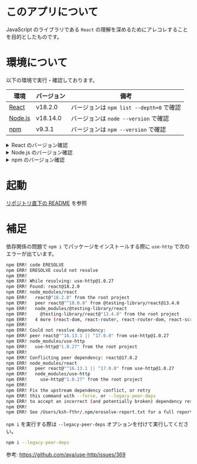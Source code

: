 # このアプリについて
JavaScript のライブラリである `React` の理解を深めるためにアレコレすることを目的としたものです。 


# 環境について
以下の環境で実行・確認しております。

| 環境 | バージョン | 備考 |
| ---- | ---------- | ---- |
| [React](https://ja.reactjs.org/)   | v18.2.0 | バージョンは `npm list --depth=0` で確認 |
| [Node.js](https://nodejs.org/ja/) | v18.14.0 | バージョンは `node --version` で確認 |
| [npm](https://www.npmjs.com/)  | v9.3.1 | バージョンは `npm --version` で確認 |

<details>
<summary>React のバージョン確認</summary>

```bash
% npm list --depth=0
app@0.1.0 /Users/ksh-fthr/workspace/react-and-echo-work/webapp/app
├── @testing-library/jest-dom@5.16.5
├── @testing-library/react@13.4.0
├── @testing-library/user-event@14.4.3
├── react-dom@18.2.0
├── react-router-dom@6.8.0
├── react-scripts@5.0.1
├── react@18.2.0
├── use-http@1.0.27
└── web-vitals@2.1.4
```
</details>

<details>
<summary>Node.js のバージョン確認</summary>

```bash
% node --version
v18.14.0
```

</details>

<details>
<summary>npm のバージョン確認</summary>

```bash
% npm -v
9.3.1
```

</details>

# 起動
[リポジトリ直下の README](../README.md) を参照

# 補足
依存関係の問題で `npm i` でパッケージをインストールする際に `use-http` で次のエラーが出ています。

```bash
npm ERR! code ERESOLVE
npm ERR! ERESOLVE could not resolve
npm ERR!
npm ERR! While resolving: use-http@1.0.27
npm ERR! Found: react@18.2.0
npm ERR! node_modules/react
npm ERR!   react@"18.2.0" from the root project
npm ERR!   peer react@"^18.0.0" from @testing-library/react@13.4.0
npm ERR!   node_modules/@testing-library/react
npm ERR!     @testing-library/react@"13.4.0" from the root project
npm ERR!   4 more (react-dom, react-router, react-router-dom, react-scripts)
npm ERR!
npm ERR! Could not resolve dependency:
npm ERR! peer react@"^16.13.1 || ^17.0.0" from use-http@1.0.27
npm ERR! node_modules/use-http
npm ERR!   use-http@"1.0.27" from the root project
npm ERR!
npm ERR! Conflicting peer dependency: react@17.0.2
npm ERR! node_modules/react
npm ERR!   peer react@"^16.13.1 || ^17.0.0" from use-http@1.0.27
npm ERR!   node_modules/use-http
npm ERR!     use-http@"1.0.27" from the root project
npm ERR!
npm ERR! Fix the upstream dependency conflict, or retry
npm ERR! this command with --force, or --legacy-peer-deps
npm ERR! to accept an incorrect (and potentially broken) dependency resolution.
npm ERR!
npm ERR! See /Users/ksh-fthr/.npm/eresolve-report.txt for a full report.
```

`npm i` を実行する際は `--legacy-peer-deps` オプションを付けて実行してください。

```bash
npm i --legacy-peer-deps
```

参考: https://github.com/ava/use-http/issues/369

